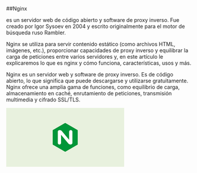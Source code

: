 ##Nginx

es un servidor web de código abierto y software de proxy inverso. Fue creado por Igor Sysoev en 2004 y escrito originalmente para el motor de búsqueda ruso Rambler.

Nginx se utiliza para servir contenido estático (como archivos HTML, imágenes, etc.), proporcionar capacidades de proxy inverso y equilibrar la carga de peticiones entre varios servidores y, en este artículo le explicaremos lo que es nginx y cómo funciona, características, usos y más.

Nginx es un servidor web y software de proxy inverso. Es de código abierto, lo que significa que puede descargarse y utilizarse gratuitamente. 
Nginx ofrece una amplia gama de funciones, como equilibrio de carga, almacenamiento en caché, enrutamiento de peticiones, transmisión multimedia y cifrado SSL/TLS.

![fotonginx](descarga.png)
